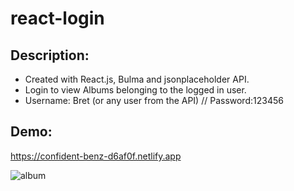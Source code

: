 # react-login

## Description: 
 - Created with React.js, Bulma and jsonplaceholder API. 
 - Login to view Albums belonging to the logged in user.
 - Username: Bret (or any user from the API) //  Password:123456
 
## Demo:
https://confident-benz-d6af0f.netlify.app


![album](https://user-images.githubusercontent.com/61046794/156927022-111dc980-344b-4912-9a56-23765d174d1d.png)
